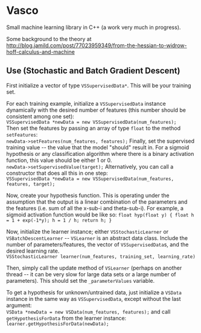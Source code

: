 Vasco
=====

Small machine learning library in C++ (a work very much in progress).

Some background to the theory at http://blog.jamild.com/post/77023959349/from-the-hessian-to-widrow-hoff-calculus-and-machine

## Use (Stochastic and Batch Gradient Descent)

First initialize a vector of type `VSSupervisedData*`. This will be your training set.

For each training example, initialize a `VSSupervisedData` instance dynamically with the desired number of features (this number should be consistent among one set):  
``VSSupervisedData *newData = new VSSupervisedData(num_features);``  
Then set the features by passing an array of type `float` to the method `setFeatures`:  
``newData->setFeatures(num_features, features);``
Finally, set the supervised training value -- the value that the model "should" result in. For a sigmoid hypothesis or any classification algorithm where there is a binary activation function, this value should be either 1 or 0.  
``newData->setSupervisedValue(target);``
Alternatively, you can call a constructor that does all this in one step:  
``VSSupervisedData *newData = new VSSupervisedData(num_features, features, target);``  

Now, create your hypothesis function. This is operating under the assumption that the output is a linear combination of the parameters and the features (i.e. sum of all the x-sub-i and theta-sub-i). For example, a sigmoid activation function would be like so:
``
float hyp(float y) {
  float h = 1 + exp(-1*y);
  h = 1 / h;
  return h;
}
``

Now, initialize the learner instance; either `VSStochasticLearner` or `VSBatchDescentLearner` -- `VSLearner` is an abstract data class. Include the number of parameters/features, the vector of `VSSupervisedData`s, and the desired learning rate.   
``VSStochasticLearner learner(num_features, training_set, learning_rate)``  

Then, simply call the update method of `VSLearner` (perhaps on another thread -- it can be very slow for large data sets or a large number of parameters). This should set the `_parameterValues` variable.  

To get a hypothesis for unknown/untrained data, just initialize a `VSData` instance in the same way as `VSSupervisedData`, except without the last argument:   
``VSData *newData = new VSData(num_features, features);``
and call `getHypothesisForData` from the learner instance:  
``learner.getHypothesisForData(newData);``

